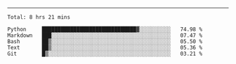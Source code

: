 ---

<!--START_SECTION:waka-->
```text
Total: 8 hrs 21 mins

Python     ██████████████████████████████▓░░░░░░░░░░   74.98 % 
Markdown   ███░░░░░░░░░░░░░░░░░░░░░░░░░░░░░░░░░░░░░░   07.47 % 
Bash       ██▒░░░░░░░░░░░░░░░░░░░░░░░░░░░░░░░░░░░░░░   05.50 % 
Text       ██▒░░░░░░░░░░░░░░░░░░░░░░░░░░░░░░░░░░░░░░   05.36 % 
Git        █▒░░░░░░░░░░░░░░░░░░░░░░░░░░░░░░░░░░░░░░░   03.21 % 
```
<!--END_SECTION:waka-->


[linkedin]: https://www.linkedin.com/in/mohamed-elh/

